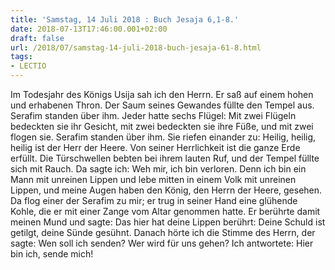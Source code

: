 ```yaml
---
title: 'Samstag, 14 Juli 2018 : Buch Jesaja 6,1-8.'
date: 2018-07-13T17:46:00.001+02:00
draft: false
url: /2018/07/samstag-14-juli-2018-buch-jesaja-61-8.html
tags: 
- LECTIO
---
```


Im Todesjahr des Königs Usija sah ich den Herrn. Er saß auf einem hohen und erhabenen Thron. Der Saum seines Gewandes füllte den Tempel aus. Serafim standen über ihm. Jeder hatte sechs Flügel: Mit zwei Flügeln bedeckten sie ihr Gesicht, mit zwei bedeckten sie ihre Füße, und mit zwei flogen sie. Serafim standen über ihm. Sie riefen einander zu: Heilig, heilig, heilig ist der Herr der Heere. Von seiner Herrlichkeit ist die ganze Erde erfüllt. Die Türschwellen bebten bei ihrem lauten Ruf, und der Tempel füllte sich mit Rauch. Da sagte ich: Weh mir, ich bin verloren. Denn ich bin ein Mann mit unreinen Lippen und lebe mitten in einem Volk mit unreinen Lippen, und meine Augen haben den König, den Herrn der Heere, gesehen. Da flog einer der Serafim zu mir; er trug in seiner Hand eine glühende Kohle, die er mit einer Zange vom Altar genommen hatte. Er berührte damit meinen Mund und sagte: Das hier hat deine Lippen berührt: Deine Schuld ist getilgt, deine Sünde gesühnt. Danach hörte ich die Stimme des Herrn, der sagte: Wen soll ich senden? Wer wird für uns gehen? Ich antwortete: Hier bin ich, sende mich!